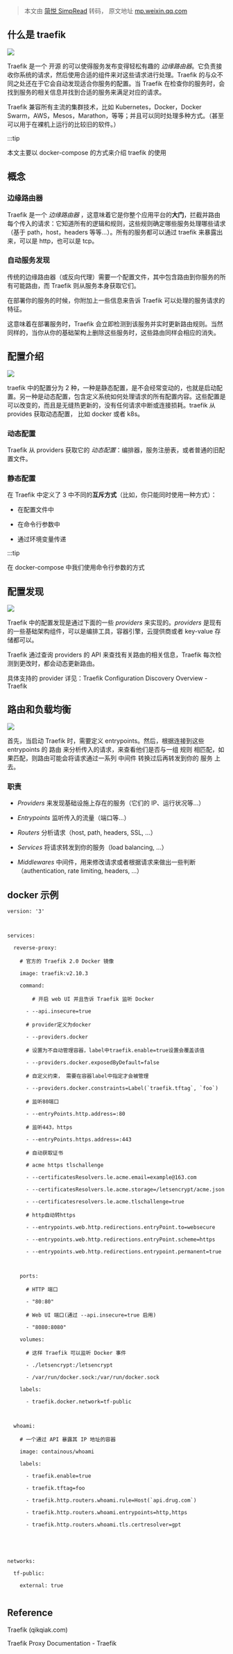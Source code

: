 > 本文由 [简悦 SimpRead](http://ksria.com/simpread/) 转码， 原文地址 [mp.weixin.qq.com](https://mp.weixin.qq.com/s/WEpuXBPMki_RW6P9MY0y_w)

什么是 traefik
-----------

![](https://mmbiz.qpic.cn/mmbiz_png/kTRk9ARsybgdkNudNsFFu0BAuyho9uefa2icNb9DlxAGtM88ClKHYk3aSbXb5v9MFQ0GviclWl6L0Y5ECyPyaBLw/640?wx_fmt=png)

Traefik 是一个 开源 的可以使得服务发布变得轻松有趣的 _边缘路由器_。它负责接收你系统的请求，然后使用合适的组件来对这些请求进行处理。Traefik 的与众不同之处还在于它会自动发现适合你服务的配置。当 Traefik 在检查你的服务时，会找到服务的相关信息并找到合适的服务来满足对应的请求。

Traefik 兼容所有主流的集群技术，比如 Kubernetes，Docker，Docker Swarm，AWS，Mesos，Marathon，等等；并且可以同时处理多种方式。（甚至可以用于在裸机上运行的比较旧的软件。）

:::tip

本文主要以 docker-compose 的方式来介绍 traefik 的使用

概念
--

### 边缘路由器

Traefik 是一个 _边缘路由器_ ，这意味着它是你整个应用平台的**大门**，拦截并路由每个传入的请求：它知道所有的逻辑和规则，这些规则确定哪些服务处理哪些请求（基于 path，host，headers 等等...）。所有的服务都可以通过 traefik 来暴露出来，可以是 http，也可以是 tcp。

### 自动服务发现

传统的边缘路由器（或反向代理）需要一个配置文件，其中包含路由到你服务的所有可能路由，而 Traefik 则从服务本身获取它们。

在部署你的服务的时候，你附加上一些信息来告诉 Traefik 可以处理的服务请求的特征。

这意味着在部署服务时，Traefik 会立即检测到该服务并实时更新路由规则。当然同样的，当你从你的基础架构上删除这些服务时，这些路由同样会相应的消失。

配置介绍
----

![](https://mmbiz.qpic.cn/mmbiz_png/kTRk9ARsybgdkNudNsFFu0BAuyho9uefubTSktzc0uP1lGib5DdBsbACUPUBQgvLnPDykoT5ISibf9Yt0h2HibgXA/640?wx_fmt=png)

traefik 中的配置分为 2 种，一种是静态配置，是不会经常变动的，也就是启动配置。另一种是动态配置，包含定义系统如何处理请求的所有配置内容。这些配置是可以改变的，而且是无缝热更新的，没有任何请求中断或连接损耗。traefik 从 provides 获取动态配置， 比如 docker 或者 k8s。

### 动态配置

Traefik 从 providers 获取它的 _动态配置_：编排器，服务注册表，或者普通的旧配置文件。

### 静态配置

在 Traefik 中定义了 3 中不同的**互斥方式**（比如，你只能同时使用一种方式）：

*   在配置文件中
    
*   在命令行参数中
    
*   通过环境变量传递
    

:::tip

在 docker-compose 中我们使用命令行参数的方式

配置发现
----

![](https://mmbiz.qpic.cn/mmbiz_png/kTRk9ARsybgdkNudNsFFu0BAuyho9uefelQF2dfg2rLTCx2ibA7xibXjcRiaBXqMYvHP7hz6hp74EEibF92sceUoSw/640?wx_fmt=png)

Traefik 中的配置发现是通过下面的一些 _providers_ 来实现的。_providers_ 是现有的一些基础架构组件，可以是编排工具，容器引擎，云提供商或者 key-value 存储都可以。

Traefik 通过查询 providers 的 API 来查找有关路由的相关信息，Traefik 每次检测到更改时，都会动态更新路由。

具体支持的 provider 详见：Traefik Configuration Discovery Overview - Traefik

路由和负载均衡
-------

![](https://mmbiz.qpic.cn/mmbiz_png/kTRk9ARsybgdkNudNsFFu0BAuyho9uefhN60n7ibyD0vA3mT765PtnibwIIMeiafwYK6LXHIafNudcUt85HvBQX1g/640?wx_fmt=png)

首先，当启动 Traefik 时，需要定义 entrypoints。然后，根据连接到这些 entrypoints 的 路由 来分析传入的请求，来查看他们是否与一组 规则 相匹配，如果匹配，则路由可能会将请求通过一系列 中间件 转换过后再转发到你的 服务 上去。

### 职责

*   _Providers_ 来发现基础设施上存在的服务（它们的 IP、运行状况等...）
    
*   _Entrypoints_ 监听传入的流量（端口等...）
    
*   _Routers_ 分析请求（host, path, headers, SSL, ...）
    
*   _Services_ 将请求转发到你的服务（load balancing, ...）
    
*   _Middlewares_ 中间件，用来修改请求或者根据请求来做出一些判断 （authentication, rate limiting, headers, ...）
    

docker 示例
---------

```
version: '3'



services:

  reverse-proxy:

    # 官方的 Traefik 2.0 Docker 镜像

    image: traefik:v2.10.3

    command:

    	# 开启 web UI 并且告诉 Traefik 监听 Docker

      - --api.insecure=true

      # provider定义为docker

      - --providers.docker

      # 设置为不自动管理容器，label中traefik.enable=true设置会覆盖该值

      - --providers.docker.exposedByDefault=false

      # 自定义约束， 需要在容器label中指定才会被管理

      - --providers.docker.constraints=Label(`traefik.tftag`, `foo`)

      # 监听80端口

      - --entryPoints.http.address=:80

      # 监听443，https

      - --entryPoints.https.address=:443

      # 自动获取证书

      # acme https tlschallenge

      - --certificatesResolvers.le.acme.email=example@163.com

      - --certificatesResolvers.le.acme.storage=/letsencrypt/acme.json

      - --certificatesresolvers.le.acme.tlschallenge=true

      # http自动转https

      - --entrypoints.web.http.redirections.entryPoint.to=websecure

      - --entrypoints.web.http.redirections.entryPoint.scheme=https

      - --entrypoints.web.http.redirections.entrypoint.permanent=true



    ports:

      # HTTP 端口

      - "80:80"

      # Web UI 端口(通过 --api.insecure=true 启用)

      - "8080:8080"

    volumes:

      # 这样 Traefik 可以监听 Docker 事件

      - ./letsencrypt:/letsencrypt

      - /var/run/docker.sock:/var/run/docker.sock

    labels:

      - traefik.docker.network=tf-public



  whoami:

    # 一个通过 API 暴露其 IP 地址的容器

    image: containous/whoami

    labels:

      - traefik.enable=true

      - traefik.tftag=foo

      - traefik.http.routers.whoami.rule=Host(`api.drug.com`)

      - traefik.http.routers.whoami.entrypoints=http,https

      - traefik.http.routers.whoami.tls.certresolver=gpt





networks:

  tf-public:

    external: true


```

Reference
---------

Traefik (qikqiak.com)

Traefik Proxy Documentation - Traefik